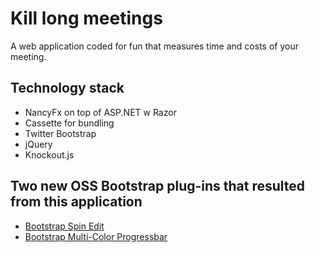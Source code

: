 Kill long meetings
==================
A web application coded for fun that measures time and costs of your meeting.

Technology stack
----------------
* NancyFx on top of ASP.NET w Razor
* Cassette for bundling
* Twitter Bootstrap
* jQuery
* Knockout.js

Two new OSS Bootstrap plug-ins that resulted from this application
------------------------------------------------------------------
* [Bootstrap Spin Edit](https://github.com/geersch/bootstrap-spinedit)
* [Bootstrap Multi-Color Progressbar](https://github.com/geersch/bootstrap-progressbar)
